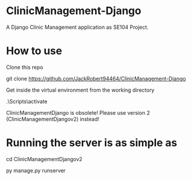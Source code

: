 # ClinicManagement-Django

A Django Clinic Management application as SE104 Project.

# How to use

Clone this repo

git clone https://github.com/JackRobert94464/ClinicManagement-Django

Get inside the virtual environment from the working directory

.\Scripts\activate

ClinicManagementDjango is obsolete! Please use version 2 (ClinicManagementDjangov2) instead!

# Running the server is as simple as

cd ClinicManagementDjangov2

py manage.py runserver
